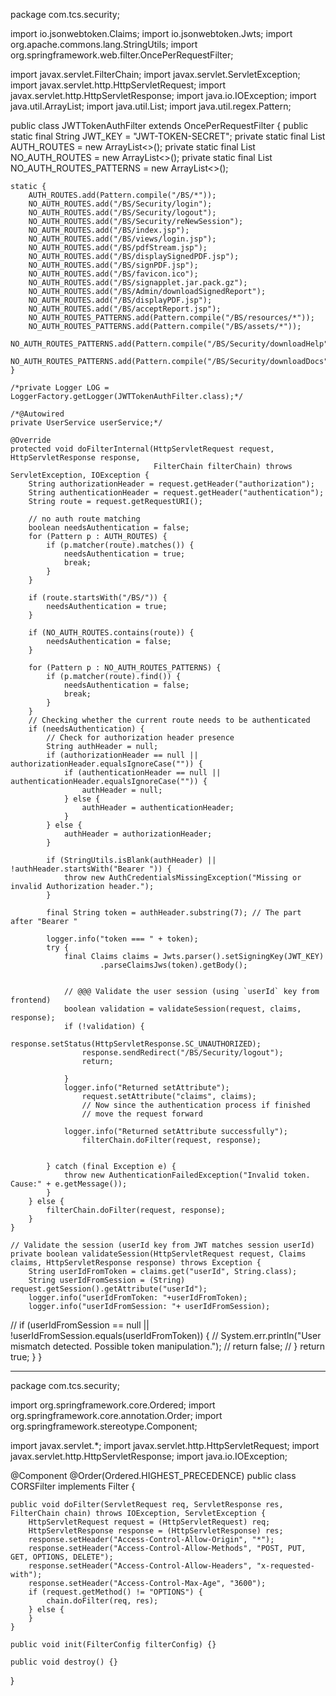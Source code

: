 package com.tcs.security;

import io.jsonwebtoken.Claims;
import io.jsonwebtoken.Jwts;
import org.apache.commons.lang.StringUtils;
import org.springframework.web.filter.OncePerRequestFilter;

import javax.servlet.FilterChain;
import javax.servlet.ServletException;
import javax.servlet.http.HttpServletRequest;
import javax.servlet.http.HttpServletResponse;
import java.io.IOException;
import java.util.ArrayList;
import java.util.List;
import java.util.regex.Pattern;

public class JWTTokenAuthFilter extends OncePerRequestFilter {
    public static final String JWT_KEY = "JWT-TOKEN-SECRET";
    private static final List<Pattern> AUTH_ROUTES = new ArrayList<>();
    private static final List<String> NO_AUTH_ROUTES = new ArrayList<>();
    private static final List<Pattern> NO_AUTH_ROUTES_PATTERNS = new ArrayList<>();

    static {
        AUTH_ROUTES.add(Pattern.compile("/BS/*"));
        NO_AUTH_ROUTES.add("/BS/Security/login");
        NO_AUTH_ROUTES.add("/BS/Security/logout");
        NO_AUTH_ROUTES.add("/BS/Security/reNewSession");
        NO_AUTH_ROUTES.add("/BS/index.jsp");
        NO_AUTH_ROUTES.add("/BS/views/login.jsp");
        NO_AUTH_ROUTES.add("/BS/pdfStream.jsp");
        NO_AUTH_ROUTES.add("/BS/displaySignedPDF.jsp");
        NO_AUTH_ROUTES.add("/BS/signPDF.jsp");
        NO_AUTH_ROUTES.add("/BS/favicon.ico");
        NO_AUTH_ROUTES.add("/BS/signapplet.jar.pack.gz");
        NO_AUTH_ROUTES.add("/BS/Admin/downloadSignedReport");
        NO_AUTH_ROUTES.add("/BS/displayPDF.jsp");
        NO_AUTH_ROUTES.add("/BS/acceptReport.jsp");
        NO_AUTH_ROUTES_PATTERNS.add(Pattern.compile("/BS/resources/*"));
        NO_AUTH_ROUTES_PATTERNS.add(Pattern.compile("/BS/assets/*"));
        NO_AUTH_ROUTES_PATTERNS.add(Pattern.compile("/BS/Security/downloadHelp"));
        NO_AUTH_ROUTES_PATTERNS.add(Pattern.compile("/BS/Security/downloadDocs"));
    }

    /*private Logger LOG = LoggerFactory.getLogger(JWTTokenAuthFilter.class);*/

    /*@Autowired
    private UserService userService;*/

    @Override
    protected void doFilterInternal(HttpServletRequest request, HttpServletResponse response,
                                    FilterChain filterChain) throws ServletException, IOException {
        String authorizationHeader = request.getHeader("authorization");
        String authenticationHeader = request.getHeader("authentication");
        String route = request.getRequestURI();

        // no auth route matching
        boolean needsAuthentication = false;
        for (Pattern p : AUTH_ROUTES) {
            if (p.matcher(route).matches()) {
                needsAuthentication = true;
                break;
            }
        }

        if (route.startsWith("/BS/")) {
            needsAuthentication = true;
        }

        if (NO_AUTH_ROUTES.contains(route)) {
            needsAuthentication = false;
        }

        for (Pattern p : NO_AUTH_ROUTES_PATTERNS) {
            if (p.matcher(route).find()) {
                needsAuthentication = false;
                break;
            }
        }
        // Checking whether the current route needs to be authenticated
        if (needsAuthentication) {
            // Check for authorization header presence
            String authHeader = null;
            if (authorizationHeader == null || authorizationHeader.equalsIgnoreCase("")) {
                if (authenticationHeader == null || authenticationHeader.equalsIgnoreCase("")) {
                    authHeader = null;
                } else {
                    authHeader = authenticationHeader;
                }
            } else {
                authHeader = authorizationHeader;
            }

            if (StringUtils.isBlank(authHeader) || !authHeader.startsWith("Bearer ")) {
                throw new AuthCredentialsMissingException("Missing or invalid Authorization header.");
            }

            final String token = authHeader.substring(7); // The part after "Bearer "

            logger.info("token === " + token);
            try {
                final Claims claims = Jwts.parser().setSigningKey(JWT_KEY)
                        .parseClaimsJws(token).getBody();


                // @@@ Validate the user session (using `userId` key from frontend)
                boolean validation = validateSession(request, claims, response);
                if (!validation) {
                    response.setStatus(HttpServletResponse.SC_UNAUTHORIZED);
                    response.sendRedirect("/BS/Security/logout");
                    return;

                }
                logger.info("Returned setAttribute");
                    request.setAttribute("claims", claims);
                    // Now since the authentication process if finished
                    // move the request forward

                logger.info("Returned setAttribute successfully");
                    filterChain.doFilter(request, response);


            } catch (final Exception e) {
                throw new AuthenticationFailedException("Invalid token. Cause:" + e.getMessage());
            }
        } else {
            filterChain.doFilter(request, response);
        }
    }

    // Validate the session (userId key from JWT matches session userId)
    private boolean validateSession(HttpServletRequest request, Claims claims, HttpServletResponse response) throws Exception {
        String userIdFromToken = claims.get("userId", String.class);
        String userIdFromSession = (String) request.getSession().getAttribute("userId");
        logger.info("userIdFromToken: "+userIdFromToken);
        logger.info("userIdFromSession: "+ userIdFromSession);
//        if (userIdFromSession == null || !userIdFromSession.equals(userIdFromToken)) {
//            System.err.println("User mismatch detected. Possible token manipulation.");
//            return false;
//        }
        return true;
    }
}

---------------------------------------------------

package com.tcs.security;


import org.springframework.core.Ordered;
import org.springframework.core.annotation.Order;
import org.springframework.stereotype.Component;

import javax.servlet.*;
import javax.servlet.http.HttpServletRequest;
import javax.servlet.http.HttpServletResponse;
import java.io.IOException;

@Component
@Order(Ordered.HIGHEST_PRECEDENCE)
public class CORSFilter implements Filter {

    public void doFilter(ServletRequest req, ServletResponse res, FilterChain chain) throws IOException, ServletException {
        HttpServletRequest request = (HttpServletRequest) req;
        HttpServletResponse response = (HttpServletResponse) res;
        response.setHeader("Access-Control-Allow-Origin", "*");
        response.setHeader("Access-Control-Allow-Methods", "POST, PUT, GET, OPTIONS, DELETE");
        response.setHeader("Access-Control-Allow-Headers", "x-requested-with");
        response.setHeader("Access-Control-Max-Age", "3600");
        if (request.getMethod() != "OPTIONS") {
            chain.doFilter(req, res);
        } else {
        }
    }

    public void init(FilterConfig filterConfig) {}

    public void destroy() {}
    
}





